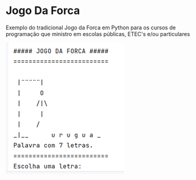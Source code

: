 # Jogo Da Forca
Exemplo do tradicional Jogo da Forca em Python para os cursos de programação que ministro em escolas públicas, ETEC's e/ou particulares

![](image.png)
